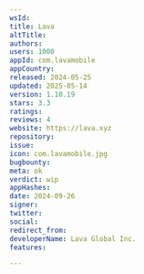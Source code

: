 ```yaml
---
wsId: 
title: Lava
altTitle: 
authors: 
users: 1000
appId: com.lavamobile
appCountry: 
released: 2024-05-25
updated: 2025-05-14
version: 1.10.19
stars: 3.3
ratings: 
reviews: 4
website: https://lava.xyz
repository: 
issue: 
icon: com.lavamobile.jpg
bugbounty: 
meta: ok
verdict: wip
appHashes: 
date: 2024-09-26
signer: 
twitter: 
social: 
redirect_from: 
developerName: Lava Global Inc.
features: 

---
```


